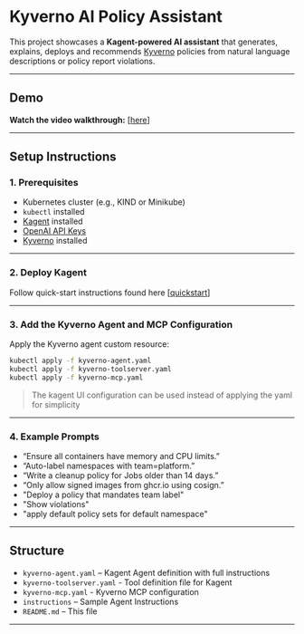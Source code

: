 # Kyverno AI Policy Assistant

This project showcases a **Kagent-powered AI assistant** that generates, explains, deploys and recommends [Kyverno](https://kyverno.io) policies from natural language descriptions or policy report violations. 

---

## Demo

**Watch the video walkthrough:** [[here](https://drive.google.com/file/d/1SyDGWR_dzvaIaby2VkaZxi9MxmJw-xGX/view)]

---

## Setup Instructions

### 1. Prerequisites

- Kubernetes cluster (e.g., KIND or Minikube)
- `kubectl` installed
- [Kagent](https://github.com/kubegpt-io/kagent) installed
- [OpenAI API Keys](https://platform.openai.com/)
- [Kyverno](https://platform.openai.com/) installed

---

### 2. Deploy Kagent

Follow quick-start instructions found here [[quickstart](https://kagent.dev/docs/getting-started/quickstart)] 

---

### 3. Add the Kyverno Agent and MCP Configuration

Apply the Kyverno agent custom resource:

```bash
kubectl apply -f kyverno-agent.yaml
kubectl apply -f kyverno-toolserver.yaml
kubectl apply -f kyverno-mcp.yaml
```

> The kagent UI configuration can be used instead of applying the yaml for simplicity

---

### 4. Example Prompts

- “Ensure all containers have memory and CPU limits.”
- “Auto-label namespaces with team=platform.”
- “Write a cleanup policy for Jobs older than 14 days.”
- “Only allow signed images from ghcr.io using cosign.”
- "Deploy a policy that mandates team label"
- "Show violations"
- "apply default policy sets for default namespace"

---

## Structure

- `kyverno-agent.yaml` – Kagent Agent definition with full instructions
- `kyverno-toolserver.yaml` - Tool definition file for Kagent
- `kyverno-mcp.yaml` - Kyverno MCP configuration
- `instructions` – Sample Agent Instructions
- `README.md` – This file
---